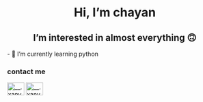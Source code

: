 
<h1 align="center"> Hi, I’m chayan</h1>
<h2 align="center">I’m interested in almost everything 🙃</h2>
- 🌱 I’m currently learning python
<h3 align="left"> contact me </h3>
<p align="left">
<a href= "https://www.instagram.com/chayanduttaroy2003?igsh=MTNiYzNiMzkwZA==" target="blank"><img align="center" src="https://raw.githubusercontent.com/rahuldkjain/github-profile-readme-generator/master/src/images/icons/Social/instagram.svg" alt="__.xany" height="30" width="40" /></a>
<a href="https://www.facebook.com/chayan.duttaroy.1?mibextid=rS40aB7S9Ucbxw6v" target="blank"><img align="center" src="https://raw.githubusercontent.com/rahuldkjain/github-profile-readme-generator/master/src/images/icons/Social/facebook.svg" alt="__.xany" height="30" width="40" /></a>

<!---
captainrex32/captainrex32 is a ✨ special ✨ repository because its `README.md` (this file) appears on your GitHub profile.
You can click the Preview link to take a look at your changes.
--->

